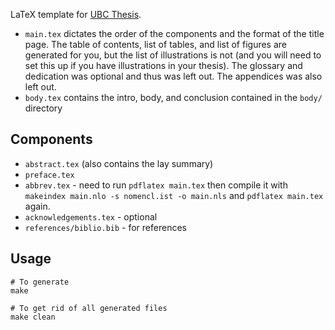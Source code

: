 LaTeX template for [UBC Thesis](https://www.grad.ubc.ca/current-students/dissertation-thesis-preparation/structure-theses-dissertations).

- `main.tex` dictates the order of the components and the format of the title page. The table of contents, list of tables, and list of figures are generated for you, but the list of illustrations is not (and you will need to set this up if you have illustrations in your thesis). The glossary and dedication was optional and thus was left out. The appendices was also left out.
- `body.tex` contains the intro, body, and conclusion contained in the `body/`  directory

## Components
- `abstract.tex` (also contains the lay summary)
- `preface.tex`
- `abbrev.tex` - need to run `pdflatex main.tex` then compile it with `makeindex main.nlo -s nomencl.ist -o main.nls` and `pdflatex main.tex` again.
- `acknowledgements.tex` - optional
- `references/biblio.bib` - for references

## Usage
```
# To generate
make

# To get rid of all generated files
make clean
```
